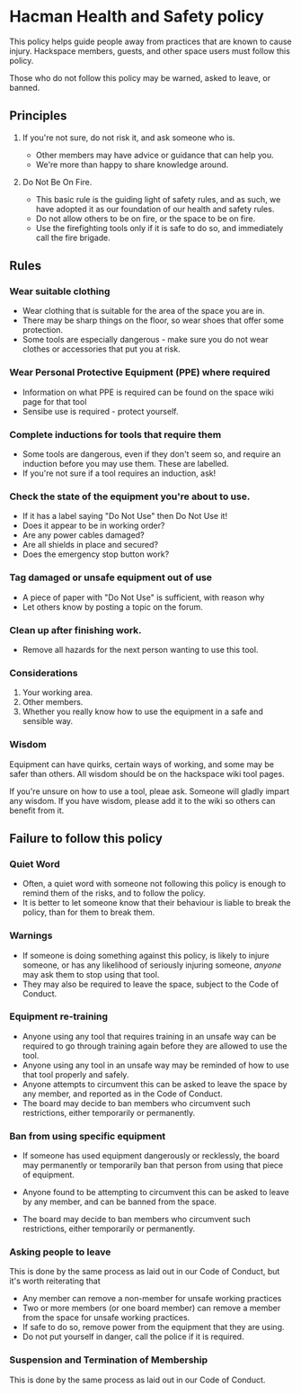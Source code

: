 # Hacman Health and Safety policy

This policy helps guide people away from practices that are known to cause injury.
Hackspace members, guests, and other space users must follow this policy.

Those who do not follow this policy may be warned, asked to leave, or banned.

## Principles

1. If you're not sure, do not risk it, and ask someone who is. 
    * Other members may have advice or guidance that can help you.
    * We're more than happy to share knowledge around.

2. Do Not Be On Fire. 
    * This basic rule is the guiding light of safety rules, and as such, we have adopted it as our foundation of our health and safety rules.
    * Do not allow others to be on fire, or the space to be on fire.
    * Use the firefighting tools only if it is safe to do so, and immediately call the fire brigade.

## Rules

### Wear suitable clothing
* Wear clothing that is suitable for the area of the space you are in.
* There may be sharp things on the floor, so wear shoes that offer some protection.
* Some tools are especially dangerous - make sure you do not wear clothes or accessories that put you at risk.

### Wear Personal Protective Equipment (PPE) where required
* Information on what PPE is required can be found on the space wiki page for that tool
* Sensibe use is required - protect yourself.

### Complete inductions for tools that require them 
* Some tools are dangerous, even if they don't seem so, and require an induction before you may use them. These are labelled.
* If you're not sure if a tool requires an induction, ask!

### Check the state of the equipment you're about to use.
* If it has a label saying "Do Not Use" then Do Not Use it!
* Does it appear to be in working order?
* Are any power cables damaged? 
* Are all shields in place and secured?
* Does the emergency stop button work?

### Tag damaged or unsafe equipment out of use
* A piece of paper with "Do Not Use" is sufficient, with reason why
* Let others know by posting a topic on the forum.

### Clean up after finishing work.
* Remove all hazards for the next person wanting to use this tool.

### Considerations

1. Your working area.
2. Other members.
3. Whether you really know how to use the equipment in a safe and sensible way.

### Wisdom

Equipment can have quirks, certain ways of working, and some may be safer than others.
All wisdom should be on the hackspace wiki tool pages.

If you're unsure on how to use a tool, pleae ask. Someone will gladly impart any wisdom.
If you have wisdom, please add it to the wiki so others can benefit from it.

## Failure to follow this policy

### Quiet Word
* Often, a quiet word with someone not following this policy is enough to remind them of the risks, and to follow the policy. 
* It is better to let someone know that their behaviour is liable to break the policy, than for them to break them.

### Warnings
* If someone is doing something against this policy, is likely to injure someone, or has any likelihood of seriously injuring someone, *anyone* may ask them to stop using that tool. 
* They may also be required to leave the space, subject to the Code of Conduct.

### Equipment re-training
* Anyone using any tool that requires training in an unsafe way can be required to go through training again before they are allowed to use the tool. 
* Anyone using any tool in an unsafe way may be reminded of how to use that tool properly and safely.
* Anyone attempts to circumvent this can be asked to leave the space by any member, and reported as in the Code of Conduct. 
* The board may decide to ban members who circumvent such restrictions, either temporarily or permanently.

### Ban from using specific equipment
* If someone has used equipment dangerously or recklessly, the board may permanently or temporarily ban that person from using that piece of equipment.

* Anyone found to be attempting to circumvent this can be asked to leave by any member, and can be banned from the space. 

* The board may decide to ban members who circumvent such restrictions, either temporarily or permanently.

### Asking people to leave

This is done by the same process as laid out in our Code of Conduct, but it's worth reiterating that 
* Any member can remove a non-member for unsafe working practices
* Two or more members (or one board member) can remove a member from the space for unsafe working practices. 
* If safe to do so, remove power from the equipment that they are using.
* Do not put yourself in danger, call the police if it is required.

### Suspension and Termination of Membership
This is done by the same process as laid out in our Code of Conduct.
